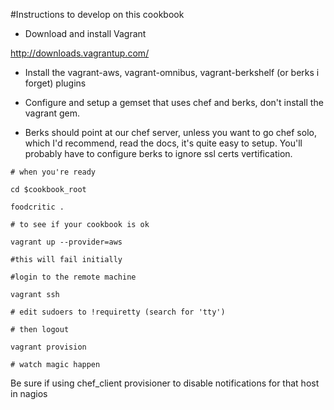 
#Instructions to develop on this cookbook

* Download and install Vagrant

http://downloads.vagrantup.com/

* Install the vagrant-aws, vagrant-omnibus, vagrant-berkshelf (or berks i forget) plugins

* Configure and setup a gemset that uses chef and berks, don't install the vagrant gem.

* Berks should point at our chef server, unless you want to go chef solo, which I'd recommend, read the docs, it's quite easy to setup.  You'll probably have to configure berks to ignore ssl certs vertification.

```
# when you're ready

cd $cookbook_root

foodcritic .

# to see if your cookbook is ok

vagrant up --provider=aws

#this will fail initially

#login to the remote machine

vagrant ssh

# edit sudoers to !requiretty (search for 'tty')

# then logout

vagrant provision

# watch magic happen

```

Be sure if using chef_client provisioner to disable notifications for that host in nagios

